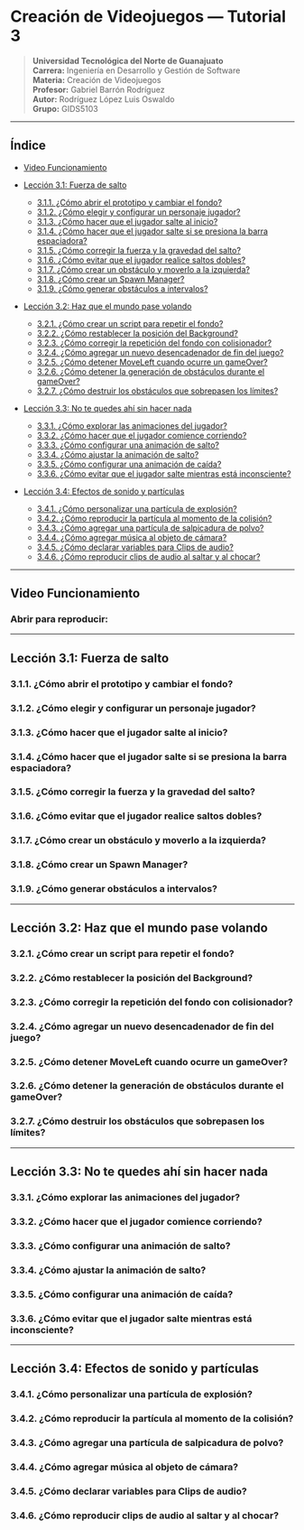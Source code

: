 # Creación de Videojuegos — Tutorial 3

> **Universidad Tecnológica del Norte de Guanajuato**  
> **Carrera:** Ingeniería en Desarrollo y Gestión de Software  
> **Materia:** Creación de Videojuegos  
> **Profesor:** Gabriel Barrón Rodríguez  
> **Autor:** Rodríguez López Luis Oswaldo  
> **Grupo:** GIDS5103  

---

## Índice  

- [Video Funcionamiento](#video-funcionamiento)  
- [Lección 3.1: Fuerza de salto](#lección-31-fuerza-de-salto)  
  - [3.1.1. ¿Cómo abrir el prototipo y cambiar el fondo?](#311-cómo-abrir-el-prototipo-y-cambiar-el-fondo)  
  - [3.1.2. ¿Cómo elegir y configurar un personaje jugador?](#312-cómo-elegir-y-configurar-un-personaje-jugador)  
  - [3.1.3. ¿Cómo hacer que el jugador salte al inicio?](#313-cómo-hacer-que-el-jugador-salte-al-inicio)  
  - [3.1.4. ¿Cómo hacer que el jugador salte si se presiona la barra espaciadora?](#314-cómo-hacer-que-el-jugador-salte-si-se-presiona-la-barra-espaciadora)  
  - [3.1.5. ¿Cómo corregir la fuerza y la gravedad del salto?](#315-cómo-corregir-la-fuerza-y-la-gravedad-del-salto)  
  - [3.1.6. ¿Cómo evitar que el jugador realice saltos dobles?](#316-cómo-evitar-que-el-jugador-realice-saltos-dobles)  
  - [3.1.7. ¿Cómo crear un obstáculo y moverlo a la izquierda?](#317-cómo-crear-un-obstáculo-y-moverlo-a-la-izquierda)  
  - [3.1.8. ¿Cómo crear un Spawn Manager?](#318-cómo-crear-un-spawn-manager)  
  - [3.1.9. ¿Cómo generar obstáculos a intervalos?](#319-cómo-generar-obstáculos-a-intervalos)  

- [Lección 3.2: Haz que el mundo pase volando](#lección-32-haz-que-el-mundo-pase-volando)  
  - [3.2.1. ¿Cómo crear un script para repetir el fondo?](#321-cómo-crear-un-script-para-repetir-el-fondo)  
  - [3.2.2. ¿Cómo restablecer la posición del Background?](#322-cómo-restablecer-la-posición-del-background)  
  - [3.2.3. ¿Cómo corregir la repetición del fondo con colisionador?](#323-cómo-corregir-la-repetición-del-fondo-con-colisionador)  
  - [3.2.4. ¿Cómo agregar un nuevo desencadenador de fin del juego?](#324-cómo-agregar-un-nuevo-desencadenador-de-fin-del-juego)  
  - [3.2.5. ¿Cómo detener MoveLeft cuando ocurre un gameOver?](#325-cómo-detener-moveleft-cuando-ocurre-un-gameover)  
  - [3.2.6. ¿Cómo detener la generación de obstáculos durante el gameOver?](#326-cómo-detener-la-generación-de-obstáculos-durante-el-gameover)  
  - [3.2.7. ¿Cómo destruir los obstáculos que sobrepasen los límites?](#327-cómo-destruir-los-obstáculos-que-sobrepasen-los-límites)  

- [Lección 3.3: No te quedes ahí sin hacer nada](#lección-33-no-te-quedes-ahí-sin-hacer-nada)  
  - [3.3.1. ¿Cómo explorar las animaciones del jugador?](#331-cómo-explorar-las-animaciones-del-jugador)  
  - [3.3.2. ¿Cómo hacer que el jugador comience corriendo?](#332-cómo-hacer-que-el-jugador-comience-corriendo)  
  - [3.3.3. ¿Cómo configurar una animación de salto?](#333-cómo-configurar-una-animación-de-salto)  
  - [3.3.4. ¿Cómo ajustar la animación de salto?](#334-cómo-ajustar-la-animación-de-salto)  
  - [3.3.5. ¿Cómo configurar una animación de caída?](#335-cómo-configurar-una-animación-de-caída)  
  - [3.3.6. ¿Cómo evitar que el jugador salte mientras está inconsciente?](#336-cómo-evitar-que-el-jugador-salte-mientras-está-inconsciente)  

- [Lección 3.4: Efectos de sonido y partículas](#lección-34-efectos-de-sonido-y-partículas)  
  - [3.4.1. ¿Cómo personalizar una partícula de explosión?](#341-cómo-personalizar-una-partícula-de-explosión)  
  - [3.4.2. ¿Cómo reproducir la partícula al momento de la colisión?](#342-cómo-reproducir-la-partícula-al-momento-de-la-colisión)  
  - [3.4.3. ¿Cómo agregar una partícula de salpicadura de polvo?](#343-cómo-agregar-una-partícula-de-salpicadura-de-polvo)  
  - [3.4.4. ¿Cómo agregar música al objeto de cámara?](#344-cómo-agregar-música-al-objeto-de-cámara)  
  - [3.4.5. ¿Cómo declarar variables para Clips de audio?](#345-cómo-declarar-variables-para-clips-de-audio)  
  - [3.4.6. ¿Cómo reproducir clips de audio al saltar y al chocar?](#346-cómo-reproducir-clips-de-audio-al-saltar-y-al-chocar)  

---

## Video Funcionamiento

### Abrir para reproducir:  


---

## Lección 3.1: Fuerza de salto

### 3.1.1. ¿Cómo abrir el prototipo y cambiar el fondo?  
### 3.1.2. ¿Cómo elegir y configurar un personaje jugador?  
### 3.1.3. ¿Cómo hacer que el jugador salte al inicio?  
### 3.1.4. ¿Cómo hacer que el jugador salte si se presiona la barra espaciadora?  
### 3.1.5. ¿Cómo corregir la fuerza y la gravedad del salto?  
### 3.1.6. ¿Cómo evitar que el jugador realice saltos dobles?  
### 3.1.7. ¿Cómo crear un obstáculo y moverlo a la izquierda?  
### 3.1.8. ¿Cómo crear un Spawn Manager?  
### 3.1.9. ¿Cómo generar obstáculos a intervalos?  

---

## Lección 3.2: Haz que el mundo pase volando

### 3.2.1. ¿Cómo crear un script para repetir el fondo?  
### 3.2.2. ¿Cómo restablecer la posición del Background?  
### 3.2.3. ¿Cómo corregir la repetición del fondo con colisionador?  
### 3.2.4. ¿Cómo agregar un nuevo desencadenador de fin del juego?  
### 3.2.5. ¿Cómo detener MoveLeft cuando ocurre un gameOver?  
### 3.2.6. ¿Cómo detener la generación de obstáculos durante el gameOver?  
### 3.2.7. ¿Cómo destruir los obstáculos que sobrepasen los límites?  

---

## Lección 3.3: No te quedes ahí sin hacer nada

### 3.3.1. ¿Cómo explorar las animaciones del jugador?  
### 3.3.2. ¿Cómo hacer que el jugador comience corriendo?  
### 3.3.3. ¿Cómo configurar una animación de salto?  
### 3.3.4. ¿Cómo ajustar la animación de salto?  
### 3.3.5. ¿Cómo configurar una animación de caída?  
### 3.3.6. ¿Cómo evitar que el jugador salte mientras está inconsciente?  

---

## Lección 3.4: Efectos de sonido y partículas

### 3.4.1. ¿Cómo personalizar una partícula de explosión?  
### 3.4.2. ¿Cómo reproducir la partícula al momento de la colisión?  
### 3.4.3. ¿Cómo agregar una partícula de salpicadura de polvo?  
### 3.4.4. ¿Cómo agregar música al objeto de cámara?  
### 3.4.5. ¿Cómo declarar variables para Clips de audio?  
### 3.4.6. ¿Cómo reproducir clips de audio al saltar y al chocar?  
